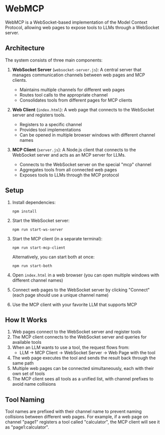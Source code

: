# WebMCP

WebMCP is a WebSocket-based implementation of the Model Context Protocol, allowing web pages to expose tools to LLMs through a WebSocket server.

## Architecture

The system consists of three main components:

1. **WebSocket Server** (`websocket-server.js`): A central server that manages communication channels between web pages and MCP clients.
   - Maintains multiple channels for different web pages
   - Routes tool calls to the appropriate channel
   - Consolidates tools from different pages for MCP clients

2. **Web Client** (`index.html`): A web page that connects to the WebSocket server and registers tools.
   - Registers to a specific channel
   - Provides tool implementations
   - Can be opened in multiple browser windows with different channel names

3. **MCP Client** (`server.js`): A Node.js client that connects to the WebSocket server and acts as an MCP server for LLMs.
   - Connects to the WebSocket server on the special "mcp" channel
   - Aggregates tools from all connected web pages
   - Exposes tools to LLMs through the MCP protocol

## Setup

1. Install dependencies:
   ```
   npm install
   ```

2. Start the WebSocket server:
   ```
   npm run start-ws-server
   ```

3. Start the MCP client (in a separate terminal):
   ```
   npm run start-mcp-client
   ```

   Alternatively, you can start both at once:
   ```
   npm run start-both
   ```

4. Open `index.html` in a web browser (you can open multiple windows with different channel names)

5. Connect web pages to the WebSocket server by clicking "Connect" (each page should use a unique channel name)

6. Use the MCP client with your favorite LLM that supports MCP

## How It Works

1. Web pages connect to the WebSocket server and register tools
2. The MCP client connects to the WebSocket server and queries for available tools
3. When an LLM wants to use a tool, the request flows from:
   - LLM → MCP Client → WebSocket Server → Web Page with the tool
4. The web page executes the tool and sends the result back through the same path
5. Multiple web pages can be connected simultaneously, each with their own set of tools
6. The MCP client sees all tools as a unified list, with channel prefixes to avoid name collisions

## Tool Naming

Tool names are prefixed with their channel name to prevent naming collisions between different web pages. For example, if a web page on channel "page1" registers a tool called "calculator", the MCP client will see it as "page1:calculator".
